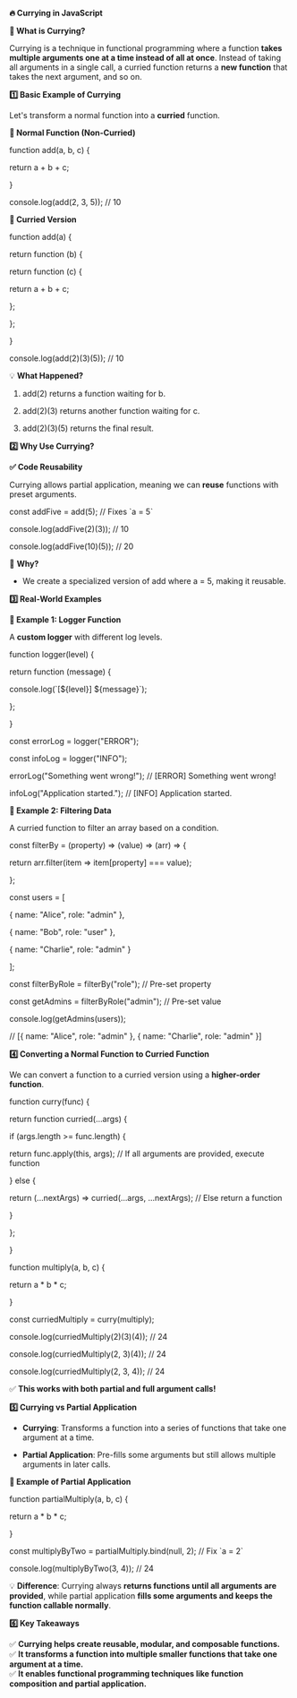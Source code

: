 **🔥 Currying in JavaScript**

**🚀 What is Currying?**

Currying is a technique in functional programming where a function
**takes multiple arguments one at a time instead of all at once**.
Instead of taking all arguments in a single call, a curried function
returns a **new function** that takes the next argument, and so on.

**1️⃣ Basic Example of Currying**

Let\'s transform a normal function into a **curried** function.

**🔹 Normal Function (Non-Curried)**

function add(a, b, c) {

return a + b + c;

}

console.log(add(2, 3, 5)); // 10

**🔹 Curried Version**

function add(a) {

return function (b) {

return function (c) {

return a + b + c;

};

};

}

console.log(add(2)(3)(5)); // 10

💡 **What Happened?**

1.  add(2) returns a function waiting for b.

2.  add(2)(3) returns another function waiting for c.

3.  add(2)(3)(5) returns the final result.

**2️⃣ Why Use Currying?**

**✅ Code Reusability**

Currying allows partial application, meaning we can **reuse** functions
with preset arguments.

const addFive = add(5); // Fixes \`a = 5\`

console.log(addFive(2)(3)); // 10

console.log(addFive(10)(5)); // 20

🔹 **Why?**

- We create a specialized version of add where a = 5, making it
  reusable.

**3️⃣ Real-World Examples**

**🔹 Example 1: Logger Function**

A **custom logger** with different log levels.

function logger(level) {

return function (message) {

console.log(\`\[\${level}\] \${message}\`);

};

}

const errorLog = logger(\"ERROR\");

const infoLog = logger(\"INFO\");

errorLog(\"Something went wrong!\"); // \[ERROR\] Something went wrong!

infoLog(\"Application started.\"); // \[INFO\] Application started.

**🔹 Example 2: Filtering Data**

A curried function to filter an array based on a condition.

const filterBy = (property) =\> (value) =\> (arr) =\> {

return arr.filter(item =\> item\[property\] === value);

};

const users = \[

{ name: \"Alice\", role: \"admin\" },

{ name: \"Bob\", role: \"user\" },

{ name: \"Charlie\", role: \"admin\" }

\];

const filterByRole = filterBy(\"role\"); // Pre-set property

const getAdmins = filterByRole(\"admin\"); // Pre-set value

console.log(getAdmins(users));

// \[{ name: \"Alice\", role: \"admin\" }, { name: \"Charlie\", role:
\"admin\" }\]

**4️⃣ Converting a Normal Function to Curried Function**

We can convert a function to a curried version using a **higher-order
function**.

function curry(func) {

return function curried(\...args) {

if (args.length \>= func.length) {

return func.apply(this, args); // If all arguments are provided, execute
function

} else {

return (\...nextArgs) =\> curried(\...args, \...nextArgs); // Else
return a function

}

};

}

function multiply(a, b, c) {

return a \* b \* c;

}

const curriedMultiply = curry(multiply);

console.log(curriedMultiply(2)(3)(4)); // 24

console.log(curriedMultiply(2, 3)(4)); // 24

console.log(curriedMultiply(2, 3, 4)); // 24

✅ **This works with both partial and full argument calls!**

**5️⃣ Currying vs Partial Application**

- **Currying**: Transforms a function into a series of functions that
  take one argument at a time.

- **Partial Application**: Pre-fills some arguments but still allows
  multiple arguments in later calls.

**🔹 Example of Partial Application**

function partialMultiply(a, b, c) {

return a \* b \* c;

}

const multiplyByTwo = partialMultiply.bind(null, 2); // Fix \`a = 2\`

console.log(multiplyByTwo(3, 4)); // 24

💡 **Difference**: Currying always **returns functions until all
arguments are provided**, while partial application **fills some
arguments and keeps the function callable normally**.

**6️⃣ Key Takeaways**

✅ **Currying helps create reusable, modular, and composable
functions.**  
✅ **It transforms a function into multiple smaller functions that take
one argument at a time.**  
✅ **It enables functional programming techniques like function
composition and partial application.**
